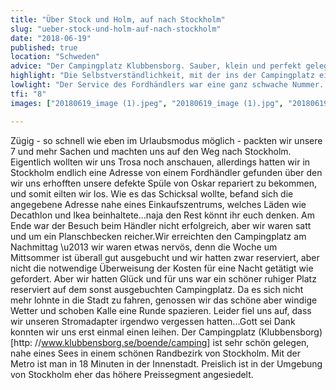 ```yaml
---
title: "Über Stock und Holm, auf nach Stockholm"
slug: "ueber-stock-und-holm-auf-nach-stockholm"
date: "2018-06-19"
published: true
location: "Schweden"
advice: "Der Campingplatz Klubbensborg. Sauber, klein und perfekt gelegen um die Stadt zu erkunden"
highlight: "Die Selbstverständlichkeit, mit der ins der Campingplatz einen Adapter leihen konnte. Stark!"
lowlight: "Der Service des Fordhändlers war eine ganz schwache Nummer. Keine Bereitschaft zur Hilfe erkennbar. Dann wird halt dich bis Deutschland gewartet mit der Reparatur."
tfi: "8"
images: ["20180619_image (1).jpeg", "20180619_image (1).jpg", "20180619_image (2).jpg", "20180619_image (3).jpg", "20180619_image (4).jpg", "20180619_image (5).jpg", "20180619_image (6).jpg"]

---
```


Zügig - so schnell wie eben im Urlaubsmodus möglich - packten wir unsere 7 und mehr Sachen und machten uns auf den Weg nach Stockholm. Eigentlich wollten wir uns Trosa noch anschauen, allerdings hatten wir in Stockholm endlich eine Adresse von einem Fordhändler gefunden über den wir uns erhofften unsere defekte Spüle von Oskar repariert zu bekommen, und somit eilten wir los. Wie es das Schicksal wollte, befand sich die angegebene Adresse nahe eines Einkaufszentrums, welches Läden wie Decathlon und Ikea beinhaltete...naja den Rest könnt ihr euch denken. Am Ende war der Besuch beim Händler nicht erfolgreich, aber wir waren satt und um ein Planschbecken reicher.Wir erreichten den Campingplatz am Nachmittag \u2013 wir waren etwas nervös, denn die Woche um Mittsommer ist überall gut ausgebucht und wir hatten zwar reserviert, aber nicht die notwendige Überweisung der Kosten für eine Nacht getätigt wie gefordert. Aber wir hatten Glück und für uns war ein schöner ruhiger Platz reserviert auf dem sonst ausgebuchten Campingplatz. Da es sich nicht mehr lohnte in die Stadt zu fahren, genossen wir das schöne aber windige Wetter und schoben Kalle eine Runde spazieren. Leider fiel uns auf, dass wir unseren Stromadapter irgendwo vergessen hatten...Gott sei Dank konnten wir uns erst einmal einen leihen. Der Campingplatz (Klubbensborg)[http: //www.klubbensborg.se/boende/camping] ist sehr schön gelegen, nahe eines Sees in einem schönen Randbezirk von Stockholm. Mit der Metro ist man in 18 Minuten in der Innenstadt. Preislich ist in der Umgebung von Stockholm eher das höhere Preissegment angesiedelt.